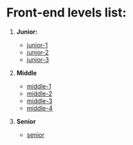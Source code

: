 # Front-end levels list:
1. **Junior:**
    * [junior-1](./junior-1/README.md)
    * [junior-2](./junior-2/README.md)
    * [junior-3](./junior-3/README.md)

1. **Middle**
    * [middle-1](./middle-1/README.md)
    * [middle-2](./middle-2/README.md)
    * [middle-3](./middle-3/README.md)
    * [middle-4](./middle-4/README.md)

1. **Senior**
    * [senior](./senior/README.md)
